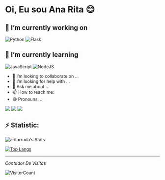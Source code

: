 # Oi, Eu sou Ana Rita 😊

## 🔭 I’m currently working on 
![Python](https://img.shields.io/badge/python-3670A0?style=for-the-badge&logo=python&logoColor=ffdd54)
![Flask](https://img.shields.io/badge/flask-%23000.svg?style=for-the-badge&logo=flask&logoColor=white)
## 🌱 I’m currently learning 
![JavaScript](https://img.shields.io/badge/javascript-%23323330.svg?style=for-the-badge&logo=javascript&logoColor=%23F7DF1E) 
![NodeJS](https://img.shields.io/badge/node.js-6DA55F?style=for-the-badge&logo=node.js&logoColor=white)

- 👯 I’m looking to collaborate on ...
- 🤔 I’m looking for help with ...
- 💬 Ask me about ...
- 📫 How to reach me: 
- 😄 Pronouns: ...
<div>
<a href="https://instagram.com/anaritalirarruda" target="_blank"><img src="https://img.shields.io/badge/-Instagram-%23E4405F?style=for-the-badge&logo=instagram&logoColor=white" target="_blank"></a>
 <a href = "mailto:anaritacarlson@gmail.com"><img src="https://img.shields.io/badge/Gmail-D14836?style=for-the-badge&logo=gmail&logoColor=white" target="_blank"></a>
 <a href="https://www.linkedin.com/inana-rita-lira-de-arruda-244741131/" target="_blank"><img src="https://img.shields.io/badge/-LinkedIn-%230077B5?style=for-the-badge&logo=linkedin&logoColor=white" target="_blank"></a>   
 <div>
   
## ⚡ Statistic: 

![aritarruda's Stats](https://github-readme-stats.vercel.app/api?username=aritarruda&theme=dracula&show_icons=true&hide_border=true&count_private=true)
  
 [![Top Langs](https://github-readme-stats.vercel.app/api/top-langs/?username=aritarruda&hide_progress=true)](https://github.com/anuraghazra/github-readme-stats)
***********************
*Contador De Visitas*

![VisitorCount](https://profile-counter.glitch.me/{aritarruda}/count.svg)
  

<!--
**aritarruda/aritarruda** is a ✨ _special_ ✨ repository because its `README.md` (this file) appears on your GitHub profile.
